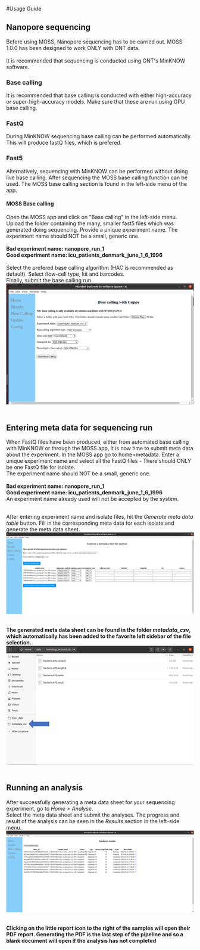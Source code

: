 #Usage Guide

## Nanopore sequencing
Before using MOSS, Nanopore sequencing has to be carried out.
MOSS 1.0.0 has been designed to work ONLY with ONT data.
<br /> <br />
It is recommended that sequencing is conducted using ONT's MinKNOW software.

### Base calling
It is recommended that base calling is conducted with either high-accuracy or super-high-accuracy models.
Make sure that these are run using GPU base calling.

### FastQ
During MinKNOW sequencing base calling can be performed automatically. This will produce fastQ files, which is prefered.

### Fast5
Alternatively, sequencing with MinKNOW can be performed without doing live base calling.
After sequencing the MOSS base calling function can be used.
The MOSS base calling section is found in the left-side menu of the app.

#### MOSS Base calling
Open the MOSS app and click on "Base calling" in the left-side menu.
Upload the folder containing the many, smaller fast5 files which was generated doing sequencing.
Provide a unique experiment name. The experiment name should NOT be a small, generic one. <br /> <br />
**Bad experiment name: nanopore_run_1** <br />
**Good experiment name: icu_patients_denmark_june_1_6_1996** <br /> <br />
Select the prefered base calling algorithm (HAC is recommended as default). Select flow-cell type, kit and barcodes. <br />
Finally, submit the base calling run.
![](./images/basecall.png) <br /> <br />

## Entering meta data for sequencing run
When FastQ files have been produced, either from automated base calling with MinKNOW or through the MOSS app, it is now time to submit meta data about the experiment.
In the MOSS app go to home>metadata. Enter a unique experiment name and select all the FastQ files - There should ONLY be one FastQ file for isolate. <br />
The experiment name should NOT be a small, generic one. <br /> <br />
**Bad experiment name: nanopore_run_1** <br />
**Good experiment name: icu_patients_denmark_june_1_6_1996** <br />
An experiment name already used will not be accepted by the system.<br /> <br />

After entering experiment name and isolate files, hit the *Generate meta data table* button.
Fill in the corresponding meta data for each isolate and generate the meta data sheet.
<br/>
![](./images/metadata.png) <br /> <br />

**The generated meta data sheet can be found in the folder *metadata_csv*, which automatically has been added to the favorite left sidebar of the file selection.**
![](./images/foldercsv.png) <br /> <br />


## Running an analysis
After successfully generating a meta data sheet for your sequencing experiment, go to *Home > Analyse*. <br />
Select the meta data sheet and submit the analyses. The progress and result of the analysis can be seen in the *Results* section in the left-side menu.
<br/>
![](./images/results.png) <br /> <br />

**Clicking on the little report icon to the right of the samples will open their PDF report.
Generating the PDF is the last step of the pipeline and so a blank document will open if the analysis has not completed**

